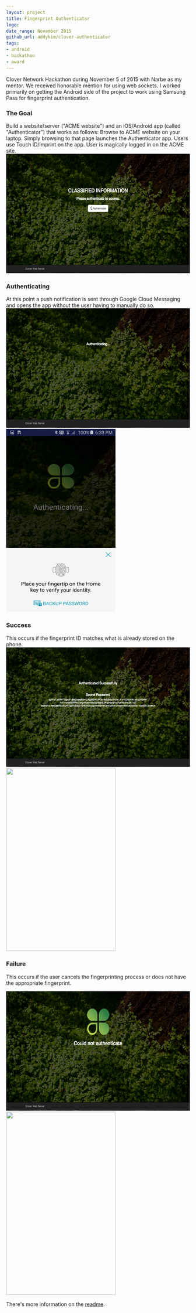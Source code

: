 ```yaml
---
layout: project
title: Fingerprint Authenticator
logo: 
date_range: November 2015
github_url: addykim/clover-authenticator
tags: 
- android
- hackathon
- award
---
```

Clover Network Hackathon during November 5 of 2015 with Narbe as my mentor. We received honorable mention for using web sockets. I worked primarily on getting the Android side of the project to work using Samsung Pass for fingerprint authentication.

<h3>The Goal</h3>
Build a website/server ("ACME website") and an iOS/Android app (called "Authenticator") that works as follows: Browse to ACME website on your laptop. Simply browsing to that page launches the Authenticator app. Users use Touch ID/Imprint on the app. User is magically logged in on the ACME site.

<img src="https://raw.githubusercontent.com/addykim/clover-authenticator/master/img/server-require-authenticate.png" height="326" width="600">

<h3>Authenticating</h3>

At this point a push notification is sent through Google Cloud Messaging and opens the app without the user having to manually do so.
<img src="https://raw.githubusercontent.com/addykim/clover-authenticator/master/img/server-authenticating.png" height="326" width="600"><img src="https://github.com/addykim/clover-authenticator/raw/master/img/android-authenticating.png" height="500" width="300">

<h3>Success</h3>

This occurs if the fingerprint ID matches what is already stored on the phone.
<img src="https://raw.githubusercontent.com/addykim/clover-authenticator/master/img/server-success.png" height="326" width="600"><img src="https://github.com/addykim/clover-authenticator/raw/master/img/android-success.png" height="500" width="300">

<h3>Failure</h3>

This occurs if the user cancels the fingerprinting process or does not have the appropriate fingerprint.

<img src="https://raw.githubusercontent.com/addykim/clover-authenticator/master/img/server-fail.png" height="326" width="600"><img src="https://github.com/addykim/clover-authenticator/raw/master/img/android-failed.png" height="500" width="300">

There's more information on the <a href="http://github.com/addykim/clover-authenticator">readme</a>.
